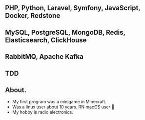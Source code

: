 ## PHP, Python, Laravel, Symfony, JavaScript, Docker, Redstone
## MySQL, PostgreSQL, MongoDB, Redis, Elasticsearch, ClickHouse
## RabbitMQ, Apache Kafka
## TDD

## About.
* My first program was a minigame in Minecraft.
* Was a linux user about 10 years. RN macOS user 🍎
* My hobby is radio electronics.




